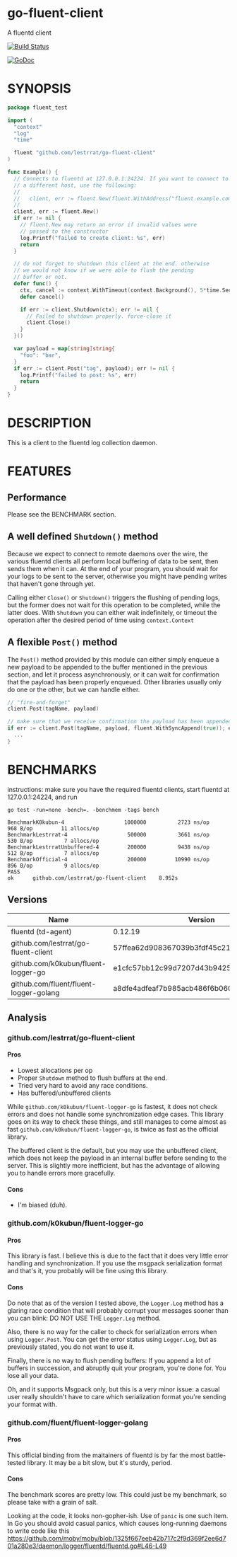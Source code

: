 # go-fluent-client

A fluentd client

[![Build Status](https://travis-ci.org/lestrrat/go-fluent-client.png?branch=master)](https://travis-ci.org/lestrrat/go-fluent-client)

[![GoDoc](https://godoc.org/github.com/lestrrat/go-fluent-client?status.svg)](https://godoc.org/github.com/lestrrat/go-fluent-client)

# SYNOPSIS

```go
package fluent_test

import (
  "context"
  "log"
  "time"

  fluent "github.com/lestrrat/go-fluent-client"
)

func Example() {
  // Connects to fluentd at 127.0.0.1:24224. If you want to connect to
  // a different host, use the following:
  //
  //   client, err := fluent.New(fluent.WithAddress("fluent.example.com"))
  //
  client, err := fluent.New()
  if err != nil {
    // fluent.New may return an error if invalid values were
    // passed to the constructor
    log.Printf("failed to create client: %s", err)
    return
  }

  // do not forget to shutdown this client at the end. otherwise
  // we would not know if we were able to flush the pending
  // buffer or not.
  defer func() {
    ctx, cancel := context.WithTimeout(context.Background(), 5*time.Second)
    defer cancel()

    if err := client.Shutdown(ctx); err != nil {
      // Failed to shutdown properly. force-close it
      client.Close()
    }
  }()

  var payload = map[string]string{
    "foo": "bar",
  }
  if err := client.Post("tag", payload); err != nil {
    log.Printf("failed to post: %s", err)
    return
  }
}
```

# DESCRIPTION

This is a client to the fluentd log collection daemon.

# FEATURES

## Performance

Please see the BENCHMARK section.

## A well defined `Shutdown()` method

Because we expect to connect to remote daemons over the wire, the various fluentd clients all perform local buffering of data to be sent, then sends them when it can. At the end of your program, you should wait for your logs to be sent to the server, otherwise you might have pending writes that haven't gone through yet.

Calling either `Close()` or `Shutdown()` triggers the flushing of pending logs, but the former does not wait for this operation to be completed, while the latter does. With `Shutdown` you can either wait indefinitely, or timeout the operation after the desired period of time using `context.Context`

## A flexible `Post()` method

The `Post()` method provided by this module can either simply enqueue a new payload to be appended to the buffer mentioned in the previous section, and let it process asynchronously, or it can wait for confirmation that the payload has been properly enqueued. Other libraries usually only do one or the other, but we can handle either.

```go
// "fire-and-forget"
client.Post(tagName, payload)

// make sure that we receive confirmation the payload has been appended
if err := client.Post(tagName, payload, fluent.WithSyncAppend(true)); err != nil {
  ...
}
```

# BENCHMARKS

instructions: make sure you have the required fluentd clients, start fluentd at 127.0.0.1:24224, and run

```
go test -run=none -bench=. -benchmem -tags bench
```

```
BenchmarkK0kubun-4              	 1000000	      2723 ns/op	     968 B/op	      11 allocs/op
BenchmarkLestrrat-4             	  500000	      3661 ns/op	     530 B/op	       7 allocs/op
BenchmarkLestrratUnbuffered-4   	  200000	      9438 ns/op	     512 B/op	       7 allocs/op
BenchmarkOfficial-4             	  200000	     10990 ns/op	     896 B/op	       9 allocs/op
PASS
ok  	github.com/lestrrat/go-fluent-client	8.952s
```

## Versions

| Name | Version |
|---------|---------|
| fluentd (td-agent) | 0.12.19 |
| github.com/lestrrat/go-fluent-client | 57ffea62d908367039b3fdf45c21fa30e29e352e |
| github.com/k0kubun/fluent-logger-go | e1cfc57bb12c99d7207d43b942527c9450d14382 |
| github.com/fluent/fluent-logger-golang | a8dfe4adfeaf7b985acb486f6b060ff2f6a17e91 |

## Analysis 

### github.com/lestrrat/go-fluent-client

#### Pros

* Lowest allocations per op
* Proper `Shutdown` method to flush buffers at the end.
* Tried very hard to avoid any race conditions.
* Has buffered/unbuffered clients

While `github.com/k0kubun/fluent-logger-go` is fastest, it does not check errors and does not handle some
synchronization edge cases. This library goes on its way to check these things, and still manages to
come almost as fast `github.com/k0kubun/fluent-logger-go`, is twice as fast as the official library.

The buffered client is the default, but you may use the unbuffered client, which does not keep
the payload in an internal buffer before sending to the server. This is slightly more inefficient,
but has the advantage of allowing you to handle errors more gracefully.

#### Cons

* I'm biased (duh).

### github.com/k0kubun/fluent-logger-go

#### Pros

This library is fast. I believe this is due to the fact that it does very little error
handling and synchronization. If you use the msgpack serialization format and that's it,
you probably will be fine using this library.

#### Cons

Do note that as of the version I tested above, the `Logger.Log` method has a glaring race condition
that will probably corrupt your messages sooner than you can blink: DO NOT USE THE `Logger.Log` method.

Also, there is no way for the caller to check for serialization errors when using `Logger.Post`. You can get the
error status using `Logger.Log`, but as previously stated, you do not want to use it. 

Finally, there is no way to flush pending buffers: If you append a lot of buffers in succession, and
abruptly quit your program, you're done for. You lose all your data.

Oh, and it supports Msgpack only, but this is a very minor issue: a casual user really shouldn't have to care which
serialization format you're sending your format with.

### github.com/fluent/fluent-logger-golang

#### Pros

This official binding from the maitainers of fluentd is by far the most battle-tested library. It may be
a bit slow, but it's sturdy, period.

#### Cons

The benchmark scores are pretty low. This could just be my benchmark, so please take with a grain of salt.

Looking at the code, it looks non-gopher-ish. Use of `panic` is one such item. In Go you should avoid
casual panics, which causes long-running daemons to write code like this https://github.com/moby/moby/blob/1325f667eeb42b717c2f9d369f2ee6d701a280e3/daemon/logger/fluentd/fluentd.go#L46-L49

